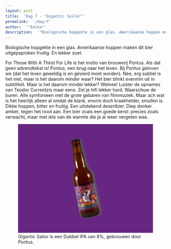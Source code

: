 ```yaml
---
layout: post
title:  'Dag 7 - "Gigantic Sailor"'
permalink:  '/day/7'
author:  '"Eelke"'
description:  '"Biologische hopgekte in een glas. Amerikaanse hoppen maken dit bier uitgepsproken fruitig. En lekker zoet."'
---
```

<p class='intro'><span class='dropcap'>B</span>iologische hopgekte in een glas. Amerikaanse hoppen maken dit bier uitgepsproken fruitig. En lekker zoet.</p>

For Those With A Thirst For Life is het motto van brouwerij Pontus. Als dat geen advendtekst is! Pontus, een brug naar het leven. Bij Pontus geloven we (dat het leven geweldig is en gevierd moet worden). Nee, erg subtiel is het niet, maar is het daarom minder waar? Het bier blinkt evenmin uit in subtiliteit. Maar is het daarom minder lekker? Welnee! Luister de opnames van Teodor Currentzis maar eens. Zet je hifi lekker hard. Waarschuw de buren. Alle symfonieen met de grote gebaren van filmmuziek. Maar ach wat is het heerlijk alleen al omdat de klank, enorm doch kraakhelder, smullen is. Dikke hoppen, bitter en fruitig. Een uitstekend desertbier. Diep donker amber, tegen het rood aan. Een bier zoals een goede kerst: precies zoals verwacht, maar met iets van de warmte die je al weer vergeten was.      

<figure><img src='/assets/img/day_7.jpg' alt=''/> <figcaption>Gigantic Sailor is een Dubbel IPA van 8%, gebrouwen door Pontus.</figcaption></figure>
